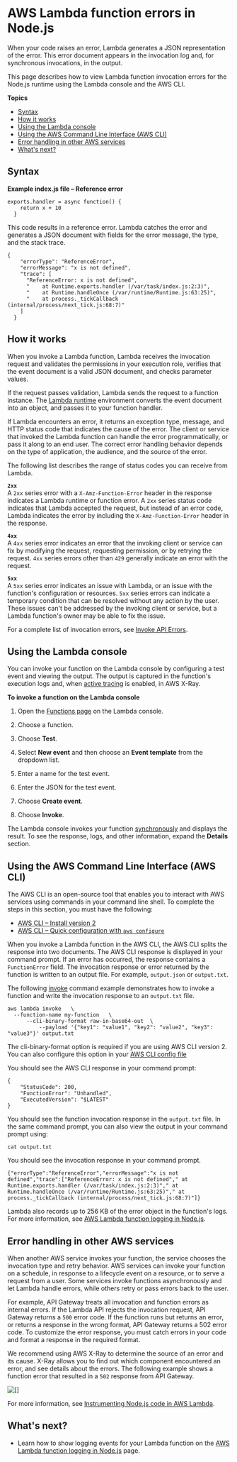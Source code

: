 # AWS Lambda function errors in Node\.js<a name="nodejs-exceptions"></a>

When your code raises an error, Lambda generates a JSON representation of the error\. This error document appears in the invocation log and, for synchronous invocations, in the output\.

This page describes how to view Lambda function invocation errors for the Node\.js runtime using the Lambda console and the AWS CLI\.

**Topics**
+ [Syntax](#nodejs-exceptions-syntax)
+ [How it works](#nodejs-exceptions-how)
+ [Using the Lambda console](#nodejs-exceptions-console)
+ [Using the AWS Command Line Interface \(AWS CLI\)](#nodejs-exceptions-cli)
+ [Error handling in other AWS services](#nodejs-exceptions-other-services)
+ [What's next?](#python-exceptions-next-up)

## Syntax<a name="nodejs-exceptions-syntax"></a>

**Example index\.js file – Reference error**  

```
exports.handler = async function() {
    return x + 10
  }
```

This code results in a reference error\. Lambda catches the error and generates a JSON document with fields for the error message, the type, and the stack trace\.

```
{
    "errorType": "ReferenceError",
    "errorMessage": "x is not defined",
    "trace": [
      "ReferenceError: x is not defined",
      "    at Runtime.exports.handler (/var/task/index.js:2:3)",
      "    at Runtime.handleOnce (/var/runtime/Runtime.js:63:25)",
      "    at process._tickCallback (internal/process/next_tick.js:68:7)"
    ]
  }
```

## How it works<a name="nodejs-exceptions-how"></a>

When you invoke a Lambda function, Lambda receives the invocation request and validates the permissions in your execution role, verifies that the event document is a valid JSON document, and checks parameter values\.

If the request passes validation, Lambda sends the request to a function instance\. The [Lambda runtime](lambda-runtimes.md) environment converts the event document into an object, and passes it to your function handler\. 

If Lambda encounters an error, it returns an exception type, message, and HTTP status code that indicates the cause of the error\. The client or service that invoked the Lambda function can handle the error programmatically, or pass it along to an end user\. The correct error handling behavior depends on the type of application, the audience, and the source of the error\.

The following list describes the range of status codes you can receive from Lambda\.

**`2xx`**  
A `2xx` series error with a `X-Amz-Function-Error` header in the response indicates a Lambda runtime or function error\. A `2xx` series status code indicates that Lambda accepted the request, but instead of an error code, Lambda indicates the error by including the `X-Amz-Function-Error` header in the response\.

**`4xx`**  
A `4xx` series error indicates an error that the invoking client or service can fix by modifying the request, requesting permission, or by retrying the request\. `4xx` series errors other than `429` generally indicate an error with the request\. 

**`5xx`**  
A `5xx` series error indicates an issue with Lambda, or an issue with the function's configuration or resources\. `5xx` series errors can indicate a temporary condition that can be resolved without any action by the user\. These issues can't be addressed by the invoking client or service, but a Lambda function's owner may be able to fix the issue\.

For a complete list of invocation errors, see [Invoke API Errors](API_Invoke.md#API_Invoke_Errors)\.

## Using the Lambda console<a name="nodejs-exceptions-console"></a>

You can invoke your function on the Lambda console by configuring a test event and viewing the output\. The output is captured in the function's execution logs and, when [active tracing](services-xray.md) is enabled, in AWS X\-Ray\.

**To invoke a function on the Lambda console**

1. Open the [Functions page](https://console.aws.amazon.com/lambda/home#/functions) on the Lambda console\.

1. Choose a function\.

1. Choose **Test**\.

1. Select **New event** and then choose an **Event template** from the dropdown list\.

1. Enter a name for the test event\.

1. Enter the JSON for the test event\.

1. Choose **Create event**\.

1. Choose **Invoke**\.

The Lambda console invokes your function [synchronously](invocation-sync.md) and displays the result\. To see the response, logs, and other information, expand the **Details** section\.

## Using the AWS Command Line Interface \(AWS CLI\)<a name="nodejs-exceptions-cli"></a>

The AWS CLI is an open\-source tool that enables you to interact with AWS services using commands in your command line shell\. To complete the steps in this section, you must have the following:
+ [AWS CLI – Install version 2](https://docs.aws.amazon.com/cli/latest/userguide/install-cliv2.html)
+ [AWS CLI – Quick configuration with `aws configure`](https://docs.aws.amazon.com/cli/latest/userguide/cli-chap-configure.html)

When you invoke a Lambda function in the AWS CLI, the AWS CLI splits the response into two documents\. The AWS CLI response is displayed in your command prompt\. If an error has occurred, the response contains a `FunctionError` field\. The invocation response or error returned by the function is written to an output file\. For example, `output.json` or `output.txt`\.

The following [invoke](https://docs.aws.amazon.com/cli/latest/reference/lambda/invoke.html) command example demonstrates how to invoke a function and write the invocation response to an `output.txt` file\.

```
aws lambda invoke   \
  --function-name my-function   \
      --cli-binary-format raw-in-base64-out  \
          --payload '{"key1": "value1", "key2": "value2", "key3": "value3"}' output.txt
```

The cli\-binary\-format option is required if you are using AWS CLI version 2\. You can also configure this option in your [ AWS CLI config file](https://docs.aws.amazon.com/cli/latest/userguide/cliv2-migration.html#cliv2-migration-binaryparam)

You should see the AWS CLI response in your command prompt:

```
{
    "StatusCode": 200,
    "FunctionError": "Unhandled",
    "ExecutedVersion": "$LATEST"
}
```

You should see the function invocation response in the `output.txt` file\. In the same command prompt, you can also view the output in your command prompt using:

```
cat output.txt
```

You should see the invocation response in your command prompt\.

```
{"errorType":"ReferenceError","errorMessage":"x is not defined","trace":["ReferenceError: x is not defined"," at Runtime.exports.handler (/var/task/index.js:2:3)"," at Runtime.handleOnce (/var/runtime/Runtime.js:63:25)"," at process._tickCallback (internal/process/next_tick.js:68:7)"]}
```

Lambda also records up to 256 KB of the error object in the function's logs\. For more information, see [AWS Lambda function logging in Node\.js](nodejs-logging.md)\.

## Error handling in other AWS services<a name="nodejs-exceptions-other-services"></a>

When another AWS service invokes your function, the service chooses the invocation type and retry behavior\. AWS services can invoke your function on a schedule, in response to a lifecycle event on a resource, or to serve a request from a user\. Some services invoke functions asynchronously and let Lambda handle errors, while others retry or pass errors back to the user\.

For example, API Gateway treats all invocation and function errors as internal errors\. If the Lambda API rejects the invocation request, API Gateway returns a `500` error code\. If the function runs but returns an error, or returns a response in the wrong format, API Gateway returns a 502 error code\. To customize the error response, you must catch errors in your code and format a response in the required format\.

We recommend using AWS X\-Ray to determine the source of an error and its cause\. X\-Ray allows you to find out which component encountered an error, and see details about the errors\. The following example shows a function error that resulted in a `502` response from API Gateway\.

![\[\]](http://docs.aws.amazon.com/lambda/latest/dg/images/tracemap-apig-502.png)

For more information, see [Instrumenting Node\.js code in AWS Lambda](nodejs-tracing.md)\.

## What's next?<a name="python-exceptions-next-up"></a>
+ Learn how to show logging events for your Lambda function on the [AWS Lambda function logging in Node\.js](nodejs-logging.md) page\.